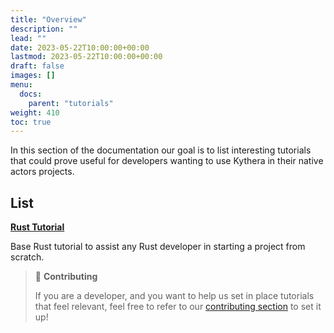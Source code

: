 ```yaml
---
title: "Overview"
description: ""
lead: ""
date: 2023-05-22T10:00:00+00:00
lastmod: 2023-05-22T10:00:00+00:00
draft: false
images: []
menu:
  docs:
    parent: "tutorials"
weight: 410
toc: true
---
```


In this section of the documentation our goal is to list interesting tutorials that could prove useful for developers wanting
to use Kythera in their native actors projects.

## List

[**Rust Tutorial**](/docs/tutorials/rust/requirements/)

Base Rust tutorial to assist any Rust developer in starting a project from scratch.


> 🚀 **Contributing**
>
> If you are a developer, and you want to help us set in place tutorials that feel relevant, feel free to refer to our 
> [contributing section]() to set it up! 
